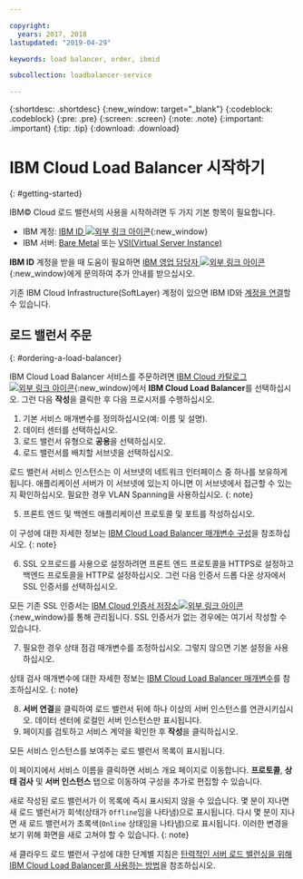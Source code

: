 ```yaml
---

copyright:
  years: 2017, 2018
lastupdated: "2019-04-29"

keywords: load balancer, order, ibmid

subcollection: loadbalancer-service

---
```


{:shortdesc: .shortdesc}
{:new_window: target="_blank"}
{:codeblock: .codeblock}
{:pre: .pre}
{:screen: .screen}
{:note: .note}
{:important: .important}
{:tip: .tip}
{:download: .download}


# IBM Cloud Load Balancer 시작하기
{: #getting-started}

IBM© Cloud 로드 밸런서의 사용을 시작하려면 두 가지 기본 항목이 필요합니다.

* IBM 계정: [IBM ID ![외부 링크 아이콘](../../icons/launch-glyph.svg "외부 링크 아이콘")](https://www.ibm.com/account/us-en/signup/register.html){:new_window}
* IBM 서버: [Bare Metal](/docs/bare-metal?topic=bare-metal-about) 또는 [VSI(Virtual Server Instance)](/docs/vsi-is?topic=virtual-servers-is-gettingstartedvsigen#gettingstartedvsigen)

**IBM ID** 계정을 받을 때 도움이 필요하면 [IBM 영업 담당자 ![외부 링크 아이콘](../../icons/launch-glyph.svg "외부 링크 아이콘")](https://www.ibm.com/cloud-computing/bluemix/contact-us){:new_window}에게 문의하여 추가 안내를 받으십시오.

기존 IBM Cloud Infrastructure(SoftLayer) 계정이 있으면 IBM ID와 [계정을 연결](/docs/account?topic=account-unifyingaccounts)할 수 있습니다.

## 로드 밸런서 주문
{: #ordering-a-load-balancer}

IBM Cloud Load Balancer 서비스를 주문하려면 [IBM Cloud 카탈로그![외부 링크 아이콘](../../icons/launch-glyph.svg "외부 링크 아이콘")]( https://cloud.ibm.com/catalog/infrastructure/load-balancer-group){:new_window}에서 **IBM Cloud Load Balancer**를 선택하십시오. 그런 다음 **작성**을 클릭한 후 다음 프로시저를 수행하십시오. 

1. 기본 서비스 매개변수를 정의하십시오(예: 이름 및 설명). 
2. 데이터 센터를 선택하십시오. 
3. 로드 밸런서 유형으로 **공용**을 선택하십시오. 
4. 로드 밸런서를 배치할 서브넷을 선택하십시오.

  로드 밸런서 서비스 인스턴스는 이 서브넷의 네트워크 인터페이스 중 하나를 보유하게 됩니다. 애플리케이션 서버가 이 서브넷에 있는지 아니면 이 서브넷에서 접근할 수 있는지 확인하십시오. 필요한 경우 VLAN Spanning을 사용하십시오.
  {: note}

5. 프론트 엔드 및 백엔드 애플리케이션 프로토콜 및 포트를 작성하십시오. 

  이 구성에 대한 자세한 정보는 [IBM Cloud Load Balancer 매개변수 구성](/docs/infrastructure/loadbalancer-service?topic=loadbalancer-service-configuring-ibm-cloud-load-balancer-parameters#configuring-ibm-cloud-load-balancer-parameters)을 참조하십시오.
  {: note}

6. SSL 오프로드를 사용으로 설정하려면 프론트 엔드 프로토콜을 HTTPS로 설정하고 백엔드 프로토콜을 HTTP로 설정하십시오. 그런 다음 인증서 드롭 다운 상자에서 SSL 인증서를 선택하십시오. 

  모든 기존 SSL 인증서는 [IBM Cloud 인증서 저장소![외부 링크 아이콘](../../icons/launch-glyph.svg "외부 링크 아이콘")](https://cloud.ibm.com/classic/security/sslcerts){:new_window}를 통해 관리됩니다. SSL 인증서가 없는 경우에는 여기서 작성할 수 있습니다. 

7. 필요한 경우 상태 점검 매개변수를 조정하십시오. 그렇지 않으면 기본 설정을 사용하십시오.

  상태 검사 매개변수에 대한 자세한 정보는 [IBM Cloud Load Balancer 매개변수](/docs/infrastructure/loadbalancer-service?topic=loadbalancer-service-configuring-ibm-cloud-load-balancer-parameters#configure-health-checks)를 참조하십시오.
  {: note}

8. **서버 연결**을 클릭하여 로드 밸런서 뒤에 하나 이상의 서버 인스턴스를 연관시키십시오. 데이터 센터에 로컬인 서버 인스턴스만 표시됩니다.
9. 페이지를 검토하고 서비스 계약을 확인한 후 **작성**을 클릭하십시오. 

모든 서비스 인스턴스를 보여주는 로드 밸런서 목록이 표시됩니다. 

이 페이지에서 서비스 이름을 클릭하면 서비스 개요 페이지로 이동합니다. **프로토콜**, **상태 검사** 및 **서버 인스턴스** 탭으로 이동하여 구성을 추가로 편집할 수 있습니다.

새로 작성된 로드 밸런서가 이 목록에 즉시 표시되지 않을 수 있습니다. 몇 분이 지나면 새 로드 밸런서가 회색(상태가 `Offline`임을 나타냄)으로 표시됩니다. 다시 몇 분이 지나면 새 로드 밸런서가 초록색(`Online` 상태임을 나타냄)으로 표시됩니다. 이러한 변경을 보기 위해 화면을 새로 고쳐야 할 수 있습니다.
{: note}

새 클라우드 로드 밸런서 구성에 대한 단계별 지침은 [탄력적인 서버 로드 밸런싱을 위해 IBM Cloud Load Balancer를 사용하는 방법](/docs/infrastructure/loadbalancer-service?topic=loadbalancer-service-creating-and-using-an-ibm-cloud-load-balancer-for-elastic-server-load-balancing)을 참조하십시오. 

